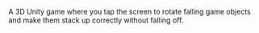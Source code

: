 A 3D Unity game where you tap the screen to rotate falling game objects and make them stack up correctly without falling off.
